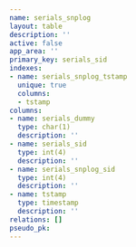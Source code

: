 ```yaml
---
name: serials_snplog
layout: table
description: ''
active: false
app_area: ''
primary_key: serials_sid
indexes:
- name: serials_snplog_tstamp
  unique: true
  columns:
  - tstamp
columns:
- name: serials_dummy
  type: char(1)
  description: ''
- name: serials_sid
  type: int(4)
  description: ''
- name: serials_snplog_sid
  type: int(4)
  description: ''
- name: tstamp
  type: timestamp
  description: ''
relations: []
pseudo_pk: 
---
```


